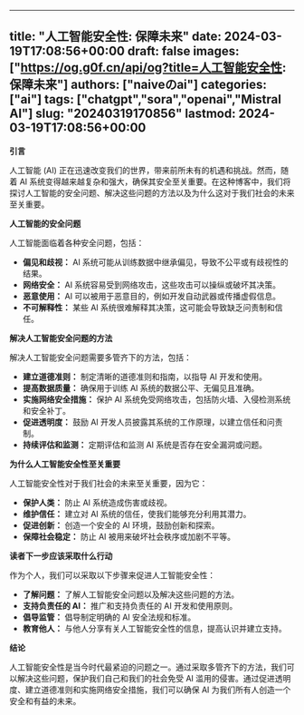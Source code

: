 
---
title: "人工智能安全性: 保障未来"
date: 2024-03-19T17:08:56+00:00
draft: false
images: ["https://og.g0f.cn/api/og?title=人工智能安全性: 保障未来"]
authors: ["naiveのai"]
categories: ["ai"]
tags: ["chatgpt","sora","openai","Mistral AI"]
slug: "20240319170856"
lastmod: 2024-03-19T17:08:56+00:00
---
**引言**

人工智能 (AI) 正在迅速改变我们的世界，带来前所未有的机遇和挑战。然而，随着 AI 系统变得越来越复杂和强大，确保其安全至关重要。在这种博客中，我们将探讨人工智能的安全问题、解决这些问题的方法以及为什么这对于我们社会的未来至关重要。

**人工智能的安全问题**

人工智能面临着各种安全问题，包括：

- **偏见和歧视：** AI 系统可能从训练数据中继承偏见，导致不公平或有歧视性的结果。
- **网络安全：** AI 系统容易受到网络攻击，这些攻击可以操纵或破坏其决策。
- **恶意使用：** AI 可以被用于恶意目的，例如开发自动武器或传播虚假信息。
- **不可解释性：** 某些 AI 系统很难解释其决策，这可能会导致缺乏问责制和信任。

**解决人工智能安全问题的方法**

解决人工智能安全问题需要多管齐下的方法，包括：

- **建立道德准则：** 制定清晰的道德准则和指南，以指导 AI 开发和使用。
- **提高数据质量：** 确保用于训练 AI 系统的数据公平、无偏见且准确。
- **实施网络安全措施：** 保护 AI 系统免受网络攻击，包括防火墙、入侵检测系统和安全补丁。
- **促进透明度：** 鼓励 AI 开发人员披露其系统的工作原理，以建立信任和问责制。
- **持续评估和监测：** 定期评估和监测 AI 系统是否存在安全漏洞或问题。

**为什么人工智能安全性至关重要**

人工智能安全性对于我们社会的未来至关重要，因为它：

- **保护人类：** 防止 AI 系统造成伤害或歧视。
- **维护信任：** 建立对 AI 系统的信任，使我们能够充分利用其潜力。
- **促进创新：** 创造一个安全的 AI 环境，鼓励创新和探索。
- **保障社会稳定：** 防止 AI 被用来破坏社会秩序或加剧不平等。

**读者下一步应该采取什么行动**

作为个人，我们可以采取以下步骤来促进人工智能安全性：

- **了解问题：** 了解人工智能安全问题以及解决这些问题的方法。
- **支持负责任的 AI：** 推广和支持负责任的 AI 开发和使用原则。
- **倡导监管：** 倡导制定明确的 AI 安全法规和标准。
- **教育他人：** 与他人分享有关人工智能安全性的信息，提高认识并建立支持。

**结论**

人工智能安全性是当今时代最紧迫的问题之一。通过采取多管齐下的方法，我们可以解决这些问题，保护我们自己和我们的社会免受 AI 滥用的侵害。通过促进透明度、建立道德准则和实施网络安全措施，我们可以确保 AI 为我们所有人创造一个安全和有益的未来。